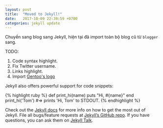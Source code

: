 ```yaml
---
layout: post
title:  "Moved to Jekyll!"
date:   2017-10-09 22:39:59 +0700
categories: jekyll update
---
```

Chuyển sang blog sang Jekyll, hiện tại đã import toàn bộ blog cũ từ `blogger` sang.

TODO:

1. Code syntax highlight.
1. Fix Twitter username.
1. Links highlight.
1. Import [Gentoo's logo][gentoo]

Jekyll also offers powerful support for code snippets:

{% highlight ruby %}
def print_hi(name)
  puts "Hi, #{name}"
end
print_hi('Tom')
#=> prints 'Hi, Tom' to STDOUT.
{% endhighlight %}

Check out the [Jekyll docs][jekyll-docs] for more info on how to get the most out of Jekyll. File all bugs/feature requests at [Jekyll’s GitHub repo][jekyll-gh]. If you have questions, you can ask them on [Jekyll Talk][jekyll-talk].

[jekyll-docs]: https://jekyllrb.com/docs/home
[jekyll-gh]:   https://github.com/jekyll/jekyll
[jekyll-talk]: https://talk.jekyllrb.com/
[gentoo]: https://www.gentoo.org/assets/img/badges/gentoo-badge.png